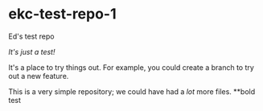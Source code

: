 # ekc-test-repo-1
 Ed's test repo

 *It's just a test!*

 It's a place to try things out. For example, you could create a branch to try out a new feature.

This is a very simple repository; we could have had a *lot* more files.
**bold test

